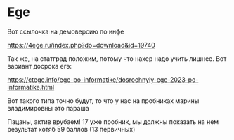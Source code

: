 # Ege
Вот ссылочка на демоверсию по инфе 

https://4ege.ru/index.php?do=download&id=19740

Так же, на статград положим, потому что нахер надо учить лишнее. Вот вариант досрока егэ:

https://ctege.info/ege-po-informatike/dosrochnyiy-ege-2023-po-informatike.html

Вот такого типа точно будут, то что у нас на пробниках марины владимировны это параша


Пацаны, актив врубаем!
17 уже пробник, мы должны показать на нем результат хотяб 59 баллов (13 первичных)
